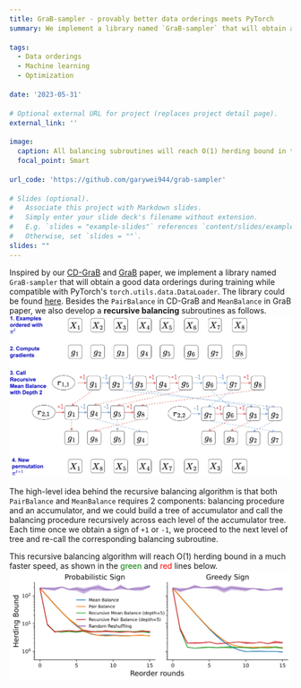 ```yaml
---
title: GraB-sampler - provably better data orderings meets PyTorch
summary: We implement a library named `GraB-sampler` that will obtain a good data orderings during training while compatible with PyTorch's `torch.utils.data.DataLoader`.

tags:
  - Data orderings
  - Machine learning
  - Optimization

date: '2023-05-31'

# Optional external URL for project (replaces project detail page).
external_link: ''

image:
  caption: All balancing subroutines will reach O(1) herding bound in theory.
  focal_point: Smart

url_code: 'https://github.com/garywei944/grab-sampler'

# Slides (optional).
#   Associate this project with Markdown slides.
#   Simply enter your slide deck's filename without extension.
#   E.g. `slides = "example-slides"` references `content/slides/example-slides.md`.
#   Otherwise, set `slides = ""`.
slides: ""
---
```


Inspired by our [CD-GraB](https://arxiv.org/pdf/2302.00845.pdf) and [GraB](https://proceedings.neurips.cc/paper_files/paper/2022/file/3acb49252187efa352a1ae0e4b066ced-Paper-Conference.pdf) paper, we implement a library named `GraB-sampler` that will obtain a good data orderings during training while compatible with PyTorch's `torch.utils.data.DataLoader`. The library could be found [here](https://github.com/garywei944/grab-sampler). Besides the `PairBalance` in CD-GraB and `MeanBalance` in GraB paper, we also develop a **recursive balancing** subroutines as follows. ![](recursiveBalance.jpg)

The high-level idea behind the recursive balancing algorithm is that both `PairBalance` and `MeanBalance` requires 2 components: balancing procedure and an accumulator, and we could build a tree of accumulator and call the balancing procedure recursively across each level of the accumulator tree. Each time once we obtain a sign of `+1` or `-1`, we proceed to the next level of tree and re-call the corresponding balancing subroutine.

This recursive balancing algorithm will reach O(1) herding bound in a much faster speed, as shown in the <span style="color: green;">green</span> and <span style="color: red;">red</span> lines below. ![](featured.jpg)
